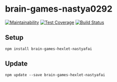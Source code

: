 # brain-games-nastya0292

[![Maintainability](https://api.codeclimate.com/v1/badges/276d84fd7b2a88d0390a/maintainability)](https://codeclimate.com/github/just-fy/project-lvl1-s400/maintainability)
[![Test Coverage](https://api.codeclimate.com/v1/badges/276d84fd7b2a88d0390a/test_coverage)](https://codeclimate.com/github/just-fy/project-lvl1-s400/test_coverage)
[![Build Status](https://travis-ci.com/just-fy/project-lvl1-s400.svg?branch=master)](https://travis-ci.com/just-fy/project-lvl1-s400)

## Setup
```npm install brain-games-hexlet-nastyafai```
## Update 
```npm update --save brain-games-hexlet-nastyafai```
